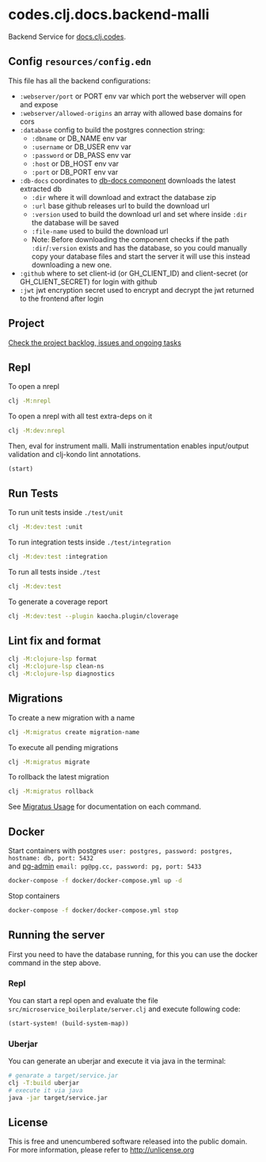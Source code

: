 # codes.clj.docs.backend-malli
Backend Service for [docs.clj.codes](https://docs.clj.codes).

## Config `resources/config.edn`
This file has all the backend configurations:
- `:webserver/port` or PORT env var which port the webserver will open and expose
- `:webserver/allowed-origins` an array with allowed base domains for cors
- `:database` config to build the postgres connection string:
  - `:dbname` or DB_NAME env var
  - `:username` or DB_USER env var
  - `:password` or DB_PASS env var
  - `:host` or DB_HOST env var
  - `:port` or DB_PORT env var
- `:db-docs` coordinates to [db-docs component](src/codes/clj/docs/backend/components/db_docs.clj) downloads the latest extracted db
  - `:dir` where it will download and extract the database zip
  - `:url` base github releases url to build the download url
  - `:version` used to build the download url and set where inside `:dir` the database will be saved
  - `:file-name` used to build the download url
  - Note: Before downloading the component checks if the path `:dir`/`:version` exists and has the database,
    so you could manually copy your database files and start the server it will use this instead downloading a new one.
- `:github` where to set client-id (or GH_CLIENT_ID) and client-secret (or GH_CLIENT_SECRET) for login with github
- `:jwt` jwt encryption secret used to encrypt and decrypt the jwt returned to the frontend after login

## Project
[Check the project backlog, issues and ongoing tasks](https://github.com/orgs/clj-codes/projects/2)

## Repl
To open a nrepl
```bash
clj -M:nrepl
```
To open a nrepl with all test extra-deps on it
```bash
clj -M:dev:nrepl
```

Then, eval for instrument malli.
Malli instrumentation enables input/output validation and clj-kondo lint annotations.
```
(start)
```

## Run Tests
To run unit tests inside `./test/unit`
```bash
clj -M:dev:test :unit
```
To run integration tests inside `./test/integration`
```bash
clj -M:dev:test :integration
```
To run all tests inside `./test`
```bash
clj -M:dev:test
```
To generate a coverage report 
```bash
clj -M:dev:test --plugin kaocha.plugin/cloverage
```

## Lint fix and format

```bash
clj -M:clojure-lsp format
clj -M:clojure-lsp clean-ns
clj -M:clojure-lsp diagnostics
```

## Migrations
To create a new migration with a name
```bash
clj -M:migratus create migration-name
```
To execute all pending migrations
```bash
clj -M:migratus migrate
```
To rollback the latest migration
```bash
clj -M:migratus rollback
```
See [Migratus Usage](https://github.com/yogthos/migratus#usage) for documentation on each command.


## Docker
Start containers with postgres `user: postgres, password: postgres, hostname: db, port: 5432`  
and [pg-admin](http://localhost:5433) `email: pg@pg.cc, password: pg, port: 5433`
```bash
docker-compose -f docker/docker-compose.yml up -d
```
Stop containers
```bash
docker-compose -f docker/docker-compose.yml stop
```

## Running the server
First you need to have the database running, for this you can use the docker command in the step above.

### Repl
You can start a repl open and evaluate the file `src/microservice_boilerplate/server.clj` and execute following code:
```clojure
(start-system! (build-system-map))
```

### Uberjar
You can generate an uberjar and execute it via java in the terminal:
```bash
# genarate a target/service.jar
clj -T:build uberjar
# execute it via java
java -jar target/service.jar
```

## License
This is free and unencumbered software released into the public domain.  
For more information, please refer to <http://unlicense.org>
